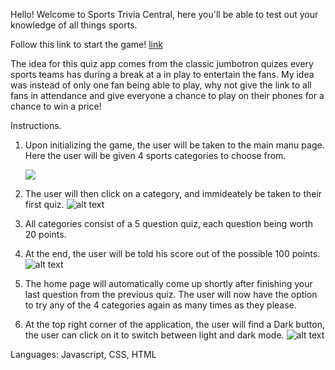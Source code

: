 Hello! Welcome to Sports Trivia Central, here you'll be able to test out your knowledge of all things sports.

Follow this link to start the game! [link](https://victorssportstrivia.netlify.app/)

The idea for this quiz app comes from the classic jumbotron quizes every sports teams has during a break at a in play to entertain the fans. My idea was instead of only one fan being able to play, why not give the link to all fans in attendance and give everyone a chance to play on their phones for a chance to win a price! 


Instructions.

1. Upon initializing the game, the user will be taken to the main manu page. Here the user will be given 4 sports categories to choose from.

   <img src=https://imgur.com/U7jBaY4>

2. The user will then click on a category, and immideately be taken to their first quiz.
![alt text](https://imgur.com/u83uypQ)

3. All categories consist of a 5 question quiz, each question being worth 20 points. 

4. At the end, the user will be told his score out of the possible 100 points. 
![alt text](https://imgur.com/u83uypQ)

5. The home page will automatically come up shortly after finishing your last question from the previous quiz. The user will now have the option to try any of the 4 categories again as many times as they please.

6. At the top right corner of the application, the user will find a Dark button, the user can click on it to switch between light and dark mode.
![alt text](https://imgur.com/OxJUIlP)

Languages: Javascript, CSS, HTML

